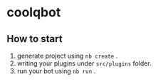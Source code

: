 # coolqbot

## How to start

1. generate project using `nb create` .
2. writing your plugins under `src/plugins` folder.
3. run your bot using `nb run` .
